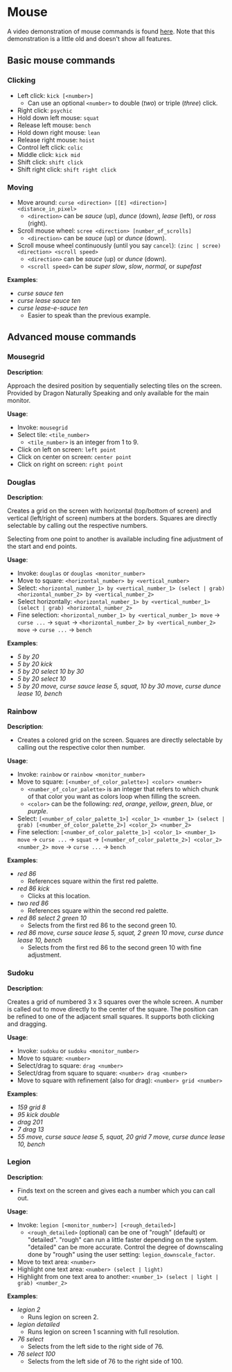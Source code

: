 # Mouse

A video demonstration of mouse commands is found [here](https://youtu.be/UISjQBMmQ-I). Note that this demonstration is a little old and doesn't show all features.

## Basic mouse commands

### Clicking

- Left click: `kick [<number>]`
    - Can use an optional `<number>` to double (_two_) or triple (_three_) click.
- Right click: `psychic`
- Hold down left mouse: `squat`
- Release left mouse: `bench`
- Hold down right mouse: `lean`
- Release right mouse: `hoist`
- Control left click: `colic`
- Middle click: `kick mid`
- Shift click: `shift click`
- Shift right click: `shift right click`

### Moving

- Move around: `curse <direction> [[E] <direction>] <distance_in_pixel>`  
    - `<direction>` can be _sauce_ (up), _dunce_ (down), _lease_ (left), or _ross_ (right).
- Scroll mouse wheel: `scree <direction> [number_of_scrolls]`
    - `<direction>` can be _sauce_ (up) or _dunce_ (down).
- Scroll mouse wheel continuously (until you say `cancel`): `(zinc | scree) <direction> <scroll speed>`
    - `<direction>` can be _sauce_ (up) or _dunce_ (down).
    - `<scroll speed>` can be _super slow_, _slow_, _normal_, or _supefast_

**Examples**:

- _curse sauce ten_
- _curse lease sauce ten_
- _curse lease-e-sauce ten_ 
    - Easier to speak than the previous example.

## Advanced mouse commands

### Mousegrid

**Description**:

Approach the desired position by sequentially selecting tiles on the screen. Provided by Dragon Naturally Speaking and only available for the main monitor.

**Usage**:

- Invoke: `mousegrid`
- Select tile: `<tile_number>`  
    - `<tile_number>` is an integer from 1 to 9.
- Click on left on screen: `left point`
- Click on center on screen: `center point`
- Click on right on screen: `right point`

### Douglas

**Description**:

Creates a grid on the screen with horizontal (top/bottom of screen) and vertical (left/right of screen) numbers at the borders. Squares are directly selectable by calling out the respective numbers.

Selecting from one point to another is available including fine adjustment of the start and end points.

**Usage**:

- Invoke: `douglas` or `douglas <monitor_number>`
- Move to square: `<horizontal_number> by <vertical_number>`
- Select: `<horizontal_number_1> by <vertical_number_1> (select | grab) <horizontal_number_2> by <vertical_number_2>`
- Select horizontally: `<horizontal_number_1> by <vertical_number_1> (select | grab) <horizontal_number_2>`
- Fine selection: `<horizontal_number_1> by <vertical_number_1> move` &rightarrow; `curse ...` &rightarrow; `squat` &rightarrow; `<horizontal_number_2> by <vertical_number_2> move` &rightarrow; `curse ...` &rightarrow; `bench`

**Examples**:

- _5 by 20_
- _5 by 20 kick_
- _5 by 20 select 10 by 30_
- _5 by 20 select 10_
- _5 by 20 move, curse sauce lease 5, squat, 10 by 30 move, curse dunce lease 10, bench_

### Rainbow

**Description**:

- Creates a colored grid on the screen. Squares are directly selectable by calling out the respective color then number.

**Usage**:

- Invoke: `rainbow` or `rainbow <monitor_number>` 
- Move to square: `[<number_of_color_palette>] <color> <number>`  
    - `<number_of_color_palette>` is an integer that refers to which chunk of that color you want as colors loop when filling the screen.
    - `<color>` can be the following: _red_, _orange_, _yellow_, _green_, _blue_, or _purple_.
- Select: `[<number_of_color_palette_1>] <color_1> <number_1> (select | grab) [<number_of_color_palette_2>] <color_2> <number_2>`
- Fine selection: `[<number_of_color_palette_1>] <color_1> <number_1> move` &rightarrow; `curse ...` &rightarrow; `squat` &rightarrow; `[<number_of_color_palette_2>] <color_2> <number_2> move` &rightarrow; `curse ...` &rightarrow; `bench`

**Examples**:

- _red 86_
    - References square within the first red palette.
- _red 86 kick_
    - Clicks at this location.
- _two red 86_
    - References square within the second red palette.
- _red 86 select 2 green 10_
    - Selects from the first red 86 to the second green 10.
- _red 86 move, curse sauce lease 5, squat, 2 green 10 move, curse dunce lease 10, bench_
    - Selects from the first red 86 to the second green 10 with fine adjustment.

### Sudoku

**Description**:

Creates a grid of numbered 3 x 3 squares over the whole screen. A number is called out to move directly to the center of the square. The position can be refined to one of the adjacent small squares. It supports both clicking and dragging.

**Usage**:

- Invoke: `sudoku` or `sudoku <monitor_number>`
- Move to square: `<number>`
- Select/drag to square: `drag <number>`
- Select/drag from square to square: `<number> drag <number>`
- Move to square with refinement (also for drag): `<number> grid <number>`

**Examples**:

- _159 grid 8_
- _95 kick double_
- _drag 201_
- _7 drag 13_
- _55 move, curse sauce lease 5, squat, 20 grid 7 move, curse dunce lease 10, bench_

### Legion

**Description**:

- Finds text on the screen and gives each a number which you can call out.

**Usage**:

- Invoke: `legion [<monitor_number>] [<rough_detailed>]`
    - `<rough_detailed>` (optional) can be one of "rough" (default) or "detailed". "rough" can run a little faster depending on the system. "detailed" can be more accurate. Control the degree of downscaling done by "rough" using the user setting: `legion_downscale_factor`. 
- Move to text area: `<number>`
- Highlight one text area: `<number> (select | light)`
- Highlight from one text area to another: `<number_1> (select | light | grab) <number_2>`

**Examples**:

- _legion 2_
    - Runs legion on screen 2.
- _legion detailed_
    - Runs legion on screen 1 scanning with full resolution.
- _76 select_
    - Selects from the left side to the right side of 76.
- _76 select 100_
    - Selects from the left side of 76 to the right side of 100.

